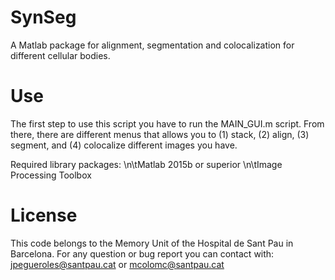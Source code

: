 # SynSeg
A Matlab package for alignment, segmentation and colocalization for different cellular bodies. 

# Use
The first step to use this script you have to run the MAIN_GUI.m script. From there, there are different menus that allows you to (1) stack, (2) align, (3) segment, and (4) colocalize different images you have.

Required library packages:
    \n\tMatlab 2015b or superior
    \n\tImage Processing Toolbox

# License
This code belongs to the Memory Unit of the Hospital de Sant Pau in Barcelona. 
For any question or bug report you can contact with: jpegueroles@santpau.cat or mcolomc@santpau.cat


